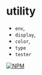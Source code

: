 # utility

- `env`,
- `display`,
- `color`,
- `type`
- `tester`

[![NPM](https://nodei.co/npm/@jlongyam/utility.svg?style=mini&color=blue)](https://www.npmjs.com/package/@jlongyam/utility)
